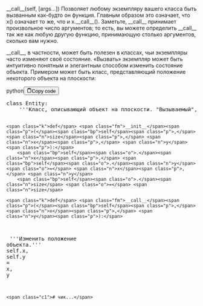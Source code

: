 <p>&#95;&#95;call&#95;&#95;(self, [args...])            Позволяет любому экземпляру вашего класса быть вызванным как-будто он функция. 
                                     Главным образом это означает, что x() означает то же, что и x.&#95;&#95;call&#95;&#95;(). 
                                     Заметьте, &#95;&#95;call&#95;&#95; принимает произвольное число аргументов; 
                                     то есть, вы можете определить &#95;&#95;call&#95;&#95; так же как любую другую функцию, 
                                     принимающую столько аргументов, сколько вам нужно.</p>
<p>&#95;&#95;call&#95;&#95;, в частности, может быть полезен в классах, чьи экземпляры часто изменяют своё состояние. 
«Вызвать» экземпляр может быть интуитивно понятным и элегантным способом изменить состояние объекта. 
Примером может быть класс, представляющий положение некоторого объекта на плоскости:</p>
<div class="code-element"><div class="lang-line"><text>python</text><button class="copy-button" id="codee08e323718eef33780ac62d52a2c9b39b" onclick="copyCode(codee08e323718eef33780ac62d52a2c9b39, codee08e323718eef33780ac62d52a2c9b39b)"><svg stroke="currentColor" fill="none" stroke-width="2" viewBox="0 0 24 24" stroke-linecap="round" stroke-linejoin="round" class="h-4 w-4" height="1em" width="1em" xmlns="http://www.w3.org/2000/svg"><path d="M16 4h2a2 2 0 0 1 2 2v14a2 2 0 0 1-2 2H6a2 2 0 0 1-2-2V6a2 2 0 0 1 2-2h2"></path><rect x="8" y="2" width="8" height="4" rx="1" ry="1"></rect></svg><text>Copy code</text></button></div><div class="code" id="codee08e323718eef33780ac62d52a2c9b39"><div class="highlight"><pre><span></span><span class="k">class</span> <span class="nc">Entity</span><span class="p">:</span>
<span class="w">    </span><span class="sd">&#39;&#39;&#39;Класс, описывающий объект на плоскости. &quot;Вызываемый&quot;, чтобы обновить позицию объекта.&#39;&#39;&#39;</span>

    <span class="k">def</span> <span class="fm">__init__</span><span class="p">(</span><span class="bp">self</span><span class="p">,</span> <span class="n">size</span><span class="p">,</span> <span class="n">x</span><span class="p">,</span> <span class="n">y</span><span class="p">):</span>
        <span class="bp">self</span><span class="o">.</span><span class="n">x</span><span class="p">,</span> <span class="bp">self</span><span class="o">.</span><span class="n">y</span> <span class="o">=</span> <span class="n">x</span><span class="p">,</span> <span class="n">y</span>
        <span class="bp">self</span><span class="o">.</span><span class="n">size</span> <span class="o">=</span> <span class="n">size</span>

    <span class="k">def</span> <span class="fm">__call__</span><span class="p">(</span><span class="bp">self</span><span class="p">,</span> <span class="n">x</span><span class="p">,</span> <span class="n">y</span><span class="p">):</span>
<span class="w">        </span><span class="sd">&#39;&#39;&#39;Изменить положение объекта.&#39;&#39;&#39;</span>
        <span class="bp">self</span><span class="o">.</span><span class="n">x</span><span class="p">,</span> <span class="bp">self</span><span class="o">.</span><span class="n">y</span> <span class="o">=</span> <span class="n">x</span><span class="p">,</span> <span class="n">y</span>

    <span class="c1"># чик...</span>
</pre></div></div></div>